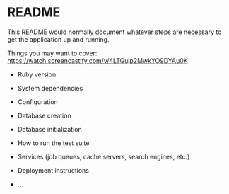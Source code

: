# README

This README would normally document whatever steps are necessary to get the
application up and running.

Things you may want to cover:
https://watch.screencastify.com/v/4LTGujp2MwkYO9DYAu0K

* Ruby version

* System dependencies

* Configuration

* Database creation

* Database initialization

* How to run the test suite

* Services (job queues, cache servers, search engines, etc.)

* Deployment instructions

* ...
